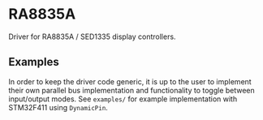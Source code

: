 # RA8835A

Driver for RA8835A / SED1335 display controllers.

## Examples

In order to keep the driver code generic, it is up to the user to implement their own parallel bus implementation and functionality to toggle between input/output modes. See `examples/` for example implementation with STM32F411 using `DynamicPin`.
